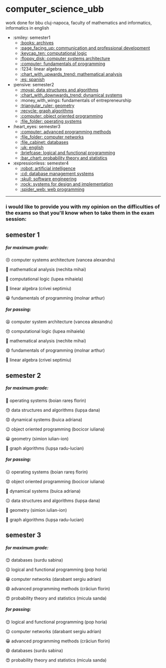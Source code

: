 # computer_science_ubb

work done for bbu cluj-napoca, faculty of mathematics and informatics, informatics in english

<ul>
    <li>:smiley: semester1
        <ul>
            <li>
                <a href="https://github.com/sorecauadrian/computer_science_ubb/tree/master/semester1/archives">
                    :books: archives
                </a>
            </li>
            <li>
                <a href="https://github.com/sorecauadrian/computer_science_ubb/tree/master/semester1/communication_and_professional_development">
                    :page_facing_up: communication and professional development
                </a>
            </li>
            <li>
                <a href="https://github.com/sorecauadrian/computer_science_ubb/tree/master/semester1/computational_logic">
                    :keycap_ten: computational logic
                </a>
            </li>
            <li>
                <a href="https://github.com/sorecauadrian/computer_science_ubb/tree/master/semester1/computer_systems_architecture">
                    :floppy_disk: computer systems architecture
                </a>
            </li>
            <li>
                <a href="https://github.com/sorecauadrian/computer_science_ubb/tree/master/semester1/fundamentals_of_programming">
                    :computer: fundamentals of programming
                </a>
            </li>
            <li>
                :1234: linear algebra
            </li>
            <li>
                <a href="https://github.com/sorecauadrian/computer_science_ubb/tree/master/semester1/mathematical_analysis">
                    :chart_with_upwards_trend: mathematical analysis
                </a>
            </li>
            <li>
                <a href="https://github.com/sorecauadrian/computer_science_ubb/tree/master/semester1/spanish">
                    :es: spanish
                </a>
            </li>
        </ul>
    </li>
    <li>:pensive: semester2
        <ul>
       	    <li>
                <a href="https://github.com/sorecauadrian/computer_science_ubb/tree/master/semester2/data_structures_and_algorithms">
                    :moyai: data structures and algorithms
                </a>
            </li>
            <li>
                <a href="https://github.com/sorecauadrian/computer_science_ubb/tree/master/semester2/dynamical_systems">
                    :chart_with_downwards_trend: dynamical systems
                </a>
            </li>
            <li>
                	:money_with_wings: fundamentals of entrepreneurship
            </li>
            <li>
                <a href="https://github.com/sorecauadrian/computer_science_ubb/tree/master/semester2/geometry">
                    :triangular_ruler: geometry
                </a>
            </li>
            <li>
                <a href="https://github.com/sorecauadrian/computer_science_ubb/tree/master/semester2/graphs_algorithms">
                    :recycle: graph algorithms
                </a>
            </li>
            <li>
                <a href="https://github.com/sorecauadrian/computer_science_ubb/tree/master/semester2/object_oriented_programming">
                    :computer: object oriented programming
                </a>
            </li>
            <li>
                <a href="https://github.com/sorecauadrian/computer_science_ubb/tree/master/semester2/operating_systems">
                    :file_folder: operating systems
                </a>
            </li> 
        </ul>
    </li>
    <li>:heart_eyes: semester3
        <ul>
            <li>
                <a href="https://github.com/sorecauadrian/computer_science_ubb/tree/master/semester3/advanced_programming_methods">
                    :computer: advanced programming methods
                </a>
            </li>
            <li>
                <a href="https://github.com/sorecauadrian/computer_science_ubb/tree/master/semester3/computer_networks">
                    :file_folder: computer networks
                </a>
            </li>
            <li>
                <a href="https://github.com/sorecauadrian/computer_science_ubb/tree/master/semester3/databases">
                    :file_cabinet: databases
                </a>
            </li>
            <li>
                <a href="https://github.com/sorecauadrian/computer_science_ubb/tree/master/semester3/english">
                    :uk: english
                </a>
            </li>
            <li>
                <a href="https://github.com/sorecauadrian/computer_science_ubb/tree/master/semester3/functional_and_logic_programming">
                    :briefcase: logical and functional programming
                </a>
            </li>
            <li>
                <a href="https://github.com/sorecauadrian/computer_science_ubb/tree/master/semester3/probability_theory_and_statistics">
                    :bar_chart: probability theory and statistics
                </a>
            </li>
        </ul>
    </li>
    <li>:expressionless: semester4
        <ul>
            <li>
                <a href="https://github.com/sorecauadrian/computer_science_ubb/tree/master/semester4/artificial_intelligence">
                    :robot: artificial intelligence
                </a>
            </li>
            <li>
                <a href="https://github.com/sorecauadrian/computer_science_ubb/tree/master/semester4/database_management_systems">
                    :cd: database management systems
                </a>
            </li>
            <li>
                <a href="https://github.com/sorecauadrian/computer_science_ubb/tree/master/semester4/software_engineering">
                    :skull: software engineering
                </a>
            </li>
            <li>
                <a href="https://github.com/sorecauadrian/computer_science_ubb/tree/master/semester4/systems_for_design_and_implementation">
                    :rock: systems for design and implementation
                </a>
            </li>
            <li>
                <a href="https://github.com/sorecauadrian/computer_science_ubb/tree/master/semester4/web_programming">
                    :spider_web: web programming
                </a>
            </li>
        </ul>
    </li>
</ul>


---

### i would like to provide you with my opinion on the difficulties of the exams so that you'll know when to take them in the exam session:

## semester 1

##### for maximum grade:

:persevere: computer systems architecture (vancea alexandru)

:slightly_frowning_face: mathematical analysis (nechita mihai)

:grimacing: computational logic (lupea mihaiela)

:slightly_smiling_face: linear algebra (crivei septimiu) 

:grin: fundamentals of programming (molnar arthur)

##### for passing:

:tired_face: computer system architecture (vancea alexandru)

:disappointed: computational logic (lupea mihaiela)

:slightly_smiling_face: mathematical analysis (nechite mihai)

:smile: fundamentals of programming (molnar arthur)

:star_struck: linear algebra (crivei septimiu)

## semester 2

##### for maximum grade:

:triumph: operating systems (boian rareș florin)

:sweat: data structures and algorithms (lupșa dana)

:worried: dynamical systems (buica adriana)

:wink: object oriented programming (bocicor iuliana)

:grinning: geometry (simion iulian-ion) 

:star_struck: graph algorithms (lupșa radu-lucian)

##### for passing:

:confounded: operating systems (boian rareș florin)

:worried: object oriented programming (bocicor iuliana) 

:grimacing: dynamical systems (buica adriana) 

:neutral_face: data structures and algorithms (lupșa dana) 

:slightly_smiling_face: geometry (simion iulian-ion)

:star_struck: graph algorithms (lupșa radu-lucian)

## semester 3

##### for maximum grade:

:blush: databases (surdu sabina)

:relieved: logical and functional programming (pop horia)

:grin: computer networks (darabant sergiu adrian)

:smile: advanced programming methods (crăciun florin)

:heart_eyes: probability theory and statistics (micula sanda)

##### for passing:

:blush: logical and functional programming (pop horia)

:relieved: computer networks (darabant sergiu adrian)

:grin: advanced programming methods (crăciun florin)

:smile: databases (surdu sabina)

:heart_eyes: probability theory and statistics (micula sanda)
